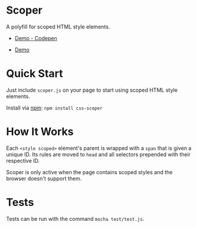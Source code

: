 # Scoper

A polyfill for scoped HTML style elements.

* [Demo - Codepen](https://codepen.io/amith_tiwari/pen/WNxwGPm)

* [Demo](http://jsfiddle.net/thomaspark/rpe402LL/)

# Quick Start

Just include `scoper.js` on your page to start using scoped HTML style elements.

Install via [npm](https://www.npmjs.com/package/css-scoper): `npm install css-scoper`

# How It Works

Each `<style scoped>` element's parent is wrapped with a `span` that is given a unique ID. Its rules are moved to `head` and all selectors prepended with their respective ID.

Scoper is only active when the page contains scoped styles and the browser doesn't support them.

# Tests

Tests can be run with the command `mocha test/test.js`.

